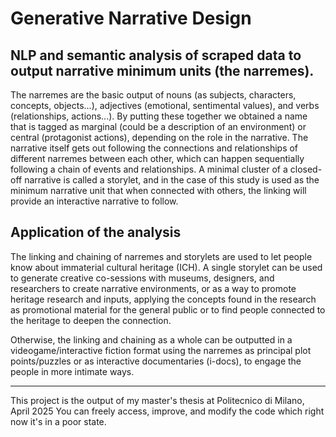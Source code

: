 # Generative Narrative Design

## NLP and semantic analysis of scraped data to output narrative minimum units (the narremes).
The narremes are the basic output of nouns (as subjects, characters, concepts, objects...), adjectives (emotional, sentimental values), and verbs (relationships, actions...). By putting these together we obtained a name that is tagged as marginal (could be a description of an environment) or central (protagonist actions), depending on the role in the narrative. The narrative itself gets out following the connections and relationships of different narremes between each other, which can happen sequentially following a chain of events and relationships. A minimal cluster of a closed-off narrative is called a storylet, and in the case of this study is used as the minimum narrative unit that when connected with others, the linking will provide an interactive narrative to follow.

## Application of the analysis
The linking and chaining of narremes and storylets are used to let people know about immaterial cultural heritage (ICH). A single storylet can be used to generate creative co-sessions with museums, designers, and researchers to create narrative environments, or as a way to promote heritage research and inputs, applying the concepts found in the research as promotional material for the general public or to find people connected to the heritage to deepen the connection. 

Otherwise, the linking and chaining as a whole can be outputted in a videogame/interactive fiction format using the narremes as principal plot points/puzzles or as interactive documentaries (i-docs), to engage the people in more intimate ways.

---
This project is the output of my master's thesis at Politecnico di Milano, April 2025
You can freely access, improve, and modify the code which right now it's in a poor state.
